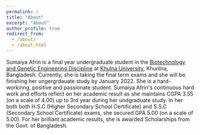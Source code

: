 ```yaml
---
permalink: /
title: "About"
excerpt: "About"
author_profile: true
redirect_from: 
  - /about/
  - /about.html
---
```



Sumaiya Afrin is a final year undergraduate student in the [Biotechnology and Genetic Engineering Discipline](https://discipline.ku.ac.bd/bge) at [Khulna University](https://ku.ac.bd/), Khunlna, Bangladesh. Currently, she is taking the final term exams and she will be finishing her ungergrdauate study by January 2022. She is a hard-workinng, positive and passionate student. Sumaiya Afrin's continuous hard work and efforts reflect on her academic result as she maintains CGPA 3.55 (on a scale of 4.00) up to 3rd year during her undgraduate study. In her both both H.S.C (Higher Secondary School Certificate) and S.S.C (Secondary School Certificate) exams, she secured GPA 5.00 (on a scale of 5.00). For her brilliant academic results, she is awarded Scholarships from the Govt. of Bangladesh.
